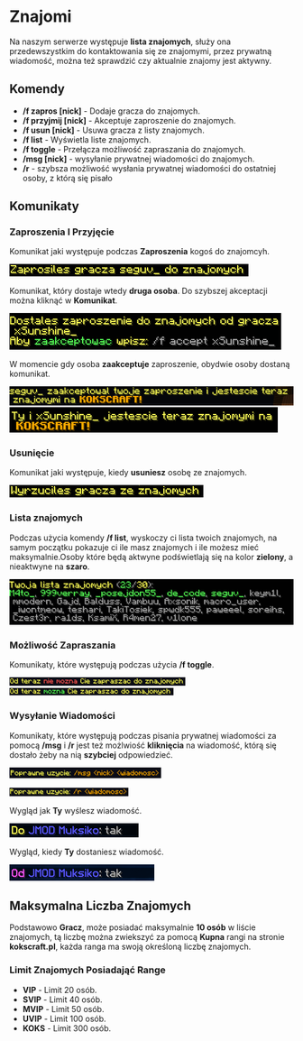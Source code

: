 # Znajomi
Na naszym serwerze występuje **lista znajomych**, służy ona przedewszystkim do kontaktowania się ze znajomymi, przez prywatną wiadomość, można też sprawdzić czy aktualnie znajomy jest aktywny.

## Komendy 

- **/f zapros [nick]** - Dodaje gracza do znajomych.
- **/f przyjmij [nick]** - Akceptuje zaproszenie do znajomych.
- **/f usun [nick]** - Usuwa gracza z listy znajomych.
- **/f list** - Wyświetla liste znajomych.
- **/f toggle** - Przełącza możliwość zapraszania do znajomych.
- **/msg [nick]** - wysyłanie prywatnej wiadomości do znajomych.
- **/r**  - szybsza możliwość wysłania prywatnej wiadomości do ostatniej osoby, z którą się pisało

## Komunikaty


### Zaproszenia I Przyjęcie
Komunikat jaki występuje podczas **Zaproszenia** kogoś do znajomcyh.

![Wyslanie](/assets/friends/f-zaproszenia-1.png)

Komunikat, który dostaje wtedy **druga osoba**. Do szybszej akceptacji można kliknąć w **Komunikat**.

![Dostaje](/assets/friends/f-zaproszenia-2.png)

W momencie gdy osoba **zaakceptuje** zaproszenie, obydwie osoby dostaną komunikat. 

![akceptacja](/assets/friends/f-zaproszenia-3.png)
![akceptacja2](/assets/friends/f-zaproszenia-4.png)

### Usunięcie 

Komunikat jaki występuje, kiedy **usuniesz** osobę ze znajomych.

![Usuniecie](/assets/friends/f-usuniecie.png)

### Lista znajomych

Podczas użycia komendy **/f list**, wyskoczy ci lista twoich znajomych, na samym początku pokazuje ci ile masz znajomych i ile możesz mieć maksymalnie.Osoby które będą aktwyne podświetlają się na kolor **zielony**, a nieaktwyne na **szaro**. 

![Lista](/assets/friends/f-lista-znajomych-1.png)

### Możliwość Zapraszania

Komunikaty, które występują podczas użycia **/f toggle**. 

![toggle1](/assets/friends/f-toggle-2.png)
![toggle2](/assets/friends/f-toggle-1.png)

### Wysyłanie Wiadomości

Komunikaty, które występują podczas pisania prywatnej wiadomości za pomocą **/msg** i **/r** jest też możlwiość **kliknięcia** na wiadomość, którą się dostało żeby na nią **szybciej** odpowiedzieć.

![msg](/assets/friends/f-msg.png)

![r](/assets/friends/f-r.png)

Wygląd jak **Ty** wyślesz wiadomość.

![ty](/assets/friends/f-msg-pop.png)

Wygląd, kiedy **Ty** dostaniesz wiadomość.

![ona](/assets/friends/f-msg-1.png)

## Maksymalna Liczba Znajomych

Podstawowo **Gracz**, może posiadać maksymalnie **10 osób** w liście znajomych, tą liczbę można zwiekszyć za pomocą **Kupna** rangi na stronie **kokscraft.pl**, każda ranga ma swoją określoną liczbę znajomych. 

### Limit Znajomych Posiadająć Range

- **VIP** - Limit 20 osób.
- **SVIP** - Limit 40 osób.
- **MVIP** - Limit 50 osób.
- **UVIP** - Limit 100 osób.
- **KOKS** - Limit 300 osób. 